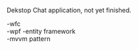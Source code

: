 Dekstop Chat application, not yet finished.

-wfc    
-wpf
-entity framework   
-mvvm pattern   
  
